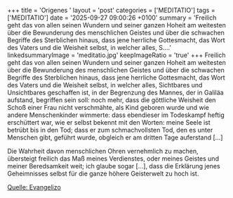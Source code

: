 +++
title = 'Origenes  '
layout = 'post'
categories = ['MEDITATIO']
tags = ['MEDITATIO']
date = '2025-09-27 09:00:26 +0100'
summary = 'Freilich geht das von allen seinen Wundern und seiner ganzen Hoheit am weitesten über die Bewunderung des menschlichen Geistes und über die schwachen Begriffe des Sterblichen hinaus, dass jene herrliche Gottesmacht, das Wort des Vaters und die Weisheit selbst, in welcher alles, S....'
linkedsummaryImage = 'meditatio.jpg'
keepImageRatio = 'true'
+++
Freilich geht das von allen seinen Wundern und seiner ganzen Hoheit am weitesten über die Bewunderung des menschlichen Geistes und über die schwachen Begriffe des Sterblichen hinaus, dass jene herrliche Gottesmacht, das Wort des Vaters und die Weisheit selbst, in welcher alles, Sichtbares und Unsichtbares geschaffen ist, in der Begrenzung des Mannes, der in Galiläa aufstand, begriffen sein soll: noch mehr, dass die göttliche Weisheit den Schoß einer Frau nicht verschmähte, als Kind geboren wurde und wie andere Menschenkinder wimmerte: dass ebendieser im Todeskampf heftig erschüttert war, wie er selbst bekennt mit den Worten: meine Seele ist betrübt bis in den Tod; dass er zum schmachvollsten Tod, den es unter Menschen gibt, geführt wurde, obgleich er am dritten Tage auferstand […]

Die Wahrheit davon menschlichen Ohren vernehmlich zu machen, übersteigt freilich das Maß meines Verdienstes, oder meines Geistes und meiner Beredsamkeit weit; ich glaube sogar […], dass die Erklärung jenes Geheimnisses selbst für die ganze höhere Geisterwelt zu hoch ist.<!--more-->


[Quelle: Evangelizo](https://evangeliumtagfuertag.org/DE/gospel)
